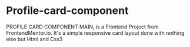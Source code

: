 # Profile-card-component

PROFILE CARD COMPONENT MAIN, is a Frontend Project from FrontendMentor.io. It's a simple responsive card layout done with nothing else but Html and Css3
